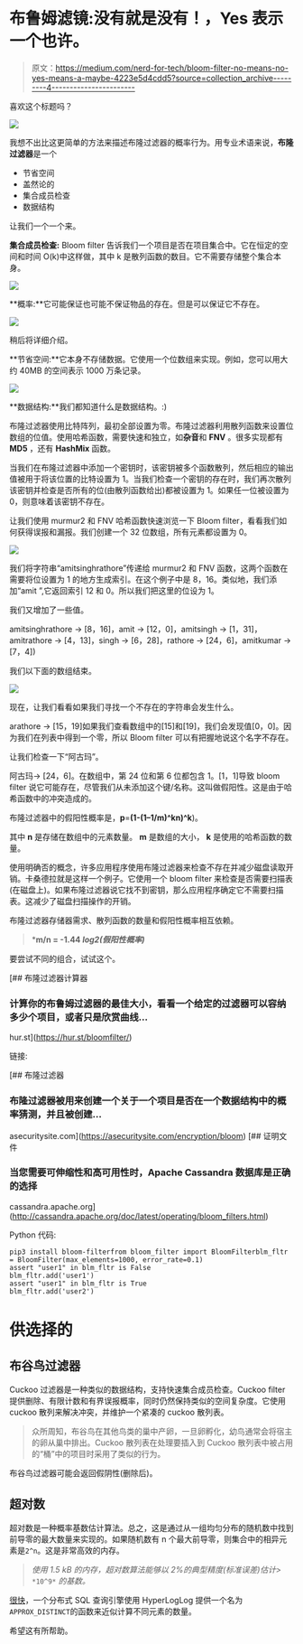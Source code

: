 # 布鲁姆滤镜:没有就是没有！，Yes 表示一个也许。

> 原文：<https://medium.com/nerd-for-tech/bloom-filter-no-means-no-yes-means-a-maybe-4223e5d4cdd5?source=collection_archive---------4----------------------->

喜欢这个标题吗？

![](img/5e323ebe9fbfc2d4bfb2259dbe820e07.png)

我想不出比这更简单的方法来描述布隆过滤器的概率行为。用专业术语来说，**布隆过滤器**是一个

*   节省空间
*   盖然论的
*   集合成员检查
*   数据结构

让我们一个一个来。

**集合成员检查:** Bloom filter 告诉我们一个项目是否在项目集合中。它在恒定的空间和时间 O(k)中这样做，其中 k 是散列函数的数目。它不需要存储整个集合本身。

![](img/3091382a821c1134c0ed19c72230fec0.png)

**概率:**它可能保证也可能不保证物品的存在。但是可以保证它不存在。

![](img/36ceb8ab383149b26b44b36055d3ac16.png)

稍后将详细介绍。

**节省空间:**它本身不存储数据。它使用一个位数组来实现。例如，您可以用大约 40MB 的空间表示 1000 万条记录。

![](img/5362ffb3317a1b66e11e347223937936.png)

**数据结构:**我们都知道什么是数据结构。:)

布隆过滤器使用比特阵列，最初全部设置为零。布隆过滤器利用散列函数来设置位数组的位值。使用哈希函数，需要快速和独立，如**杂音**和 **FNV** 。很多实现都有 **MD5** ，还有 **HashMix** 函数。

当我们在布隆过滤器中添加一个密钥时，该密钥被多个函数散列，然后相应的输出值被用于将该位置的比特设置为 1。当我们检查一个密钥的存在时，我们再次散列该密钥并检查是否所有的位(由散列函数给出)都被设置为 1。如果任一位被设置为 0，则意味着该密钥不存在。

让我们使用 murmur2 和 FNV 哈希函数快速浏览一下 Bloom filter，看看我们如何获得误报和漏报。我们创建一个 32 位数组，所有元素都设置为 0。

![](img/d792c516174a50442dbb63ed5bde2fe4.png)

我们将字符串“amitsinghrathore”传递给 murmur2 和 FNV 函数，这两个函数在需要将位设置为 1 的地方生成索引。在这个例子中是 8，16。类似地，我们添加“amit ”,它返回索引 12 和 0。所以我们把这里的位设为 1。

我们又增加了一些值。

amitsinghrathore → [8，16]，amit → [12，0]，amitsingh → [1，31]，amitrathore → [4，13]，singh → [6，28]，rathore → [24，6]，amitkumar → [7，4])

我们以下面的数组结束。

![](img/6e52cdde60face0a107e0cc1ee044062.png)

现在，让我们看看如果我们寻找一个不存在的字符串会发生什么。

arathore → [15，19]如果我们查看数组中的[15]和[19]，我们会发现值[0，0]。因为我们在列表中得到一个零，所以 Bloom filter 可以有把握地说这个名字不存在。

让我们检查一下“阿古玛”。

阿古玛→ [24，6]。在数组中，第 24 位和第 6 位都包含 1。[1，1]导致 bloom filter 说它可能存在，尽管我们从未添加这个键/名称。这叫做假阳性。这是由于哈希函数中的冲突造成的。

布隆过滤器中的假阳性概率是，**p**=**(1-(1–1/m)^kn)^k**)。

其中 **n** 是存储在数组中的元素数量。 **m** 是数组的大小， **k** 是使用的哈希函数的数量。

使用明确否的概念，许多应用程序使用布隆过滤器来检查不存在并减少磁盘读取开销。卡桑德拉就是这样一个例子。它使用一个 bloom filter 来检查是否需要扫描表(在磁盘上)。如果布隆过滤器说它找不到密钥，那么应用程序确定它不需要扫描表。这减少了磁盘扫描操作的开销。

布隆过滤器存储器需求、散列函数的数量和假阳性概率相互依赖。

> ***m/n = -1.44 *log2(假阳性概率)***

要尝试不同的组合，试试这个。

 [## 布隆过滤器计算器

### 计算你的布鲁姆过滤器的最佳大小，看看一个给定的过滤器可以容纳多少个项目，或者只是欣赏曲线…

hur.st](https://hur.st/bloomfilter/) 

链接:

 [## 布隆过滤器

### 布隆过滤器被用来创建一个关于一个项目是否在一个数据结构中的概率猜测，并且被创建…

asecuritysite.com](https://asecuritysite.com/encryption/bloom)  [## 证明文件

### 当您需要可伸缩性和高可用性时，Apache Cassandra 数据库是正确的选择

cassandra.apache.org](http://cassandra.apache.org/doc/latest/operating/bloom_filters.html) 

Python 代码:

```
pip3 install bloom-filterfrom bloom_filter import BloomFilterblm_fltr = BloomFilter(max_elements=1000, error_rate=0.1)
assert "user1" in blm_fltr is False
blm_fltr.add('user1')
assert "user1" in blm_fltr is True
blm_fltr.add('user2')
```

# 供选择的

## 布谷鸟过滤器

Cuckoo 过滤器是一种类似的数据结构，支持快速集合成员检查。Cuckoo filter 提供删除、有限计数和有界误报概率，同时仍然保持类似的空间复杂度。它使用 cuckoo 散列来解决冲突，并维护一个紧凑的 cuckoo 散列表。

> 众所周知，布谷鸟在其他鸟类的巢中产卵，一旦卵孵化，幼鸟通常会将宿主的卵从巢中排出。Cuckoo 散列表在处理要插入到 Cuckoo 散列表中被占用的“桶”中的项目时采用了类似的行为。

布谷鸟过滤器可能会返回假阴性(删除后)。

## 超对数

超对数是一种概率基数估计算法。总之，这是通过从一组均匀分布的随机数中找到前导零的最大数量来实现的。如果随机数有 n 个最大前导零，则集合中的相异元素是`2^n`。这是非常高效的内存。

> *使用 1.5 kB 的内存，超对数算法能够以 2%的典型精度(标准误差)估计>* `*10^9*` *的基数。*

[很快](https://prestodb.io/)，一个分布式 SQL 查询引擎使用 HyperLogLog 提供一个名为`APPROX_DISTINCT`的函数来近似计算不同元素的数量。

希望这有所帮助。
